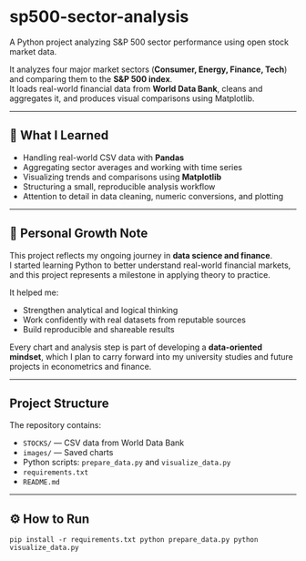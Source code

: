 # sp500-sector-analysis
A Python project analyzing S&amp;P 500 sector performance using open stock market data.

It analyzes four major market sectors (**Consumer, Energy, Finance, Tech**) and comparing them to the **S&P 500 index**.  
It loads real-world financial data from **World Data Bank**, cleans and aggregates it, and produces visual comparisons using Matplotlib.

---

## 🧠 What I Learned

- Handling real-world CSV data with **Pandas**  
- Aggregating sector averages and working with time series  
- Visualizing trends and comparisons using **Matplotlib**  
- Structuring a small, reproducible analysis workflow  
- Attention to detail in data cleaning, numeric conversions, and plotting  

---

## 🌱 Personal Growth Note

This project reflects my ongoing journey in **data science and finance**.  
I started learning Python to better understand real-world financial markets, and this project represents a milestone in applying theory to practice.  

It helped me:

- Strengthen analytical and logical thinking  
- Work confidently with real datasets from reputable sources  
- Build reproducible and shareable results  

Every chart and analysis step is part of developing a **data-oriented mindset**, which I plan to carry forward into my university studies and future projects in econometrics and finance.

---

## Project Structure

The repository contains:

- `STOCKS/` — CSV data from World Data Bank  
- `images/` — Saved charts  
- Python scripts: `prepare_data.py` and `visualize_data.py`  
- `requirements.txt`  
- `README.md`

---

## ⚙️ How to Run


`pip install -r requirements.txt
python prepare_data.py
python visualize_data.py`
